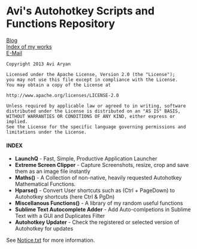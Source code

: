 Avi's Autohotkey Scripts and Functions Repository
==========================
[Blog](http://www.avi-win-tips.blogspot.com)  
[Index of my works](http://avi-win-tips.blogspot.com/p/my-autohotkey.html)  
[E-Mail](mailto:avi.aryan123@gmail.com)  

`Copyright 2013 Avi Aryan`  
  
`Licensed under the Apache License, Version 2.0 (the "License");`  
`you may not use this file except in compliance with the License.`  
`You may obtain a copy of the License at`  
  
`http://www.apache.org/licenses/LICENSE-2.0`  
  
`Unless required by applicable law or agreed to in writing, software`  
`distributed under the License is distributed on an "AS IS" BASIS,`  
`WITHOUT WARRANTIES OR CONDITIONS OF ANY KIND, either express or implied.`  
`See the License for the specific language governing permissions and`  
`limitations under the License.`  
  
  
#### INDEX ####
  
* **LaunchQ** - Fast, Simple, Productive Application Launcher
* **Extreme Screen Clipper** - Capture Screenshots, resize, crop and save them as an image file instantly
* **Maths()** - A Collection of non-native, heavily requested Autohotkey Mathematical Functions.
* **Hparse()** - Convert User shortcuts such as (Ctrl + PageDown) to Autohotkey shortcuts (here Ctrl & PgDn)
* **Miscellanous Functions()** - A library of my random useful functions
* **Sublime Text Autocomplete Adder** - Add Auto-comlpetions in Sublime Text with a GUI and Duplicates Filter
* **Autohotkey Updater** - Check the registered or selected version of Autohotkey for updates
  

See [Notice.txt](NOTICE.txt) for more information.  
